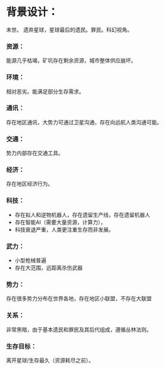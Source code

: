 # 背景设计：

末世。
遗弃星球，星球最后的遗民。罪民。科幻视角。

### 资源：
能源几乎枯竭，矿坑存在剩余资源，城市整体供应崩坏。

### 环境：
相对恶劣。能满足部分生存需求。

### 通讯：
存在地区通讯，大势力可通过卫星沟通，存在向远航人类沟通可能。

### 交通：
势力内部存在交通工具。

### 经济：
存在地区经济行为。

### 科技：
- 存在拟人和逆物机器人，存在遗留生产线，存在遗留机器人
- 存在智能AI（需要大量资源，计算力），
- 科技衰退严重，人类更注重生存而非发展。

### 武力：
- 小型枪械普遍
- 存在大范围，远距离杀伤武器

### 势力：
存在很多势力分布在世界各地，存在地区小联盟，不存在大联盟

### 关系：
非常黑暗，由于基本遗民和罪民及其后代组成，遵循丛林法则。

### 生存目标：
离开星球/生存最久（资源耗尽之前）。

